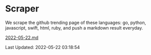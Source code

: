 # Scraper

We scrape the github trending page of these languages: go, python, javascript, swift, html, ruby, and push a markdown result everyday.

[2022-05-22.md](https://github.com/henson/Scraper/blob/master/2022-05-22.md)

Last Updated: 2022-05-22 03:18:54